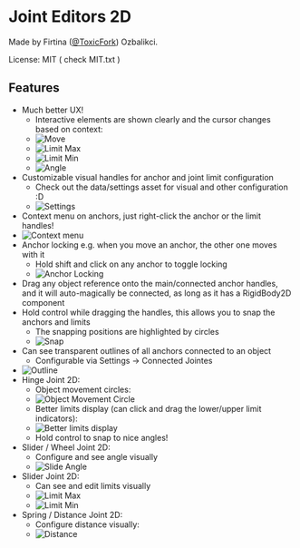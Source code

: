 # Joint Editors 2D
Made by Firtina ([@ToxicFork](https://twitter.com/toxicfork)) Ozbalikci.

License: MIT ( check MIT.txt )

## Features
- Much better UX!
    - Interactive elements are shown clearly and the cursor changes based on context:
    - ![Move](http://i.imgur.com/wJ4qVTv.png)
    - ![Limit Max](http://i.imgur.com/axtBzRJ.png)
    - ![Limit Min](http://i.imgur.com/kNEyGns.png)
    - ![Angle](http://i.imgur.com/j9YR2hT.png)
- Customizable visual handles for anchor and joint limit configuration
    - Check out the data/settings asset for visual and other configuration :D
    - ![Settings](http://i.imgur.com/FD7p3j7.png)
- Context menu on anchors, just right-click the anchor or the limit handles!
- ![Context menu](http://i.imgur.com/BYwmNRp.png)
- Anchor locking e.g. when you move an anchor, the other one moves with it
    - Hold shift and click on any anchor to toggle locking
    - ![Anchor Locking](http://i.imgur.com/PegXgC8.png)
- Drag any object reference onto the main/connected anchor handles, and it will
 auto-magically be connected, as long as it has a RigidBody2D component
- Hold control while dragging the handles, this allows you to snap the anchors and limits
  - The snapping positions are highlighted by circles
  - ![Snap](http://i.imgur.com/SnSPnvs.png)
- Can see transparent outlines of all anchors connected to an object
    - Configurable via Settings -> Connected Jointes
- ![Outline](http://i.imgur.com/qBJ5riG.png)
- Hinge Joint 2D:
    - Object movement circles:  
    - ![Object Movement Circle](http://i.imgur.com/5dAko4r.png)
    - Better limits display (can click and drag the lower/upper limit indicators):
    - ![Better limits display](http://i.imgur.com/wpBmoKh.png)
    - Hold control to snap to nice angles!
- Slider / Wheel Joint 2D:
    - Configure and see angle visually
    - ![Slide Angle](http://i.imgur.com/j9YR2hT.png)
- Slider Joint 2D:
    - Can see and edit limits visually  
    - ![Limit Max](http://i.imgur.com/axtBzRJ.png)
    - ![Limit Min](http://i.imgur.com/kNEyGns.png)
- Spring / Distance Joint 2D:
    - Configure distance visually:
    - ![Distance](http://i.imgur.com/xt2j3Tv.png)
